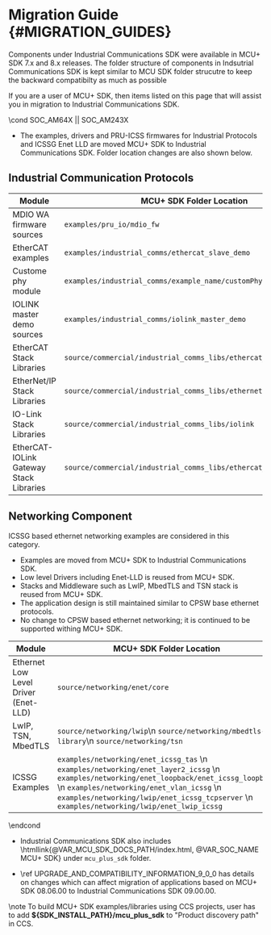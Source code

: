 # Migration Guide {#MIGRATION_GUIDES}

Components under Industrial Communications SDK were available in MCU+ SDK 7.x and 8.x releases. The folder structure of components in Indsutrial Communications SDK is kept similar to MCU SDK folder strucutre to keep the backward compatibilty as much as possible

If you are a user of MCU+ SDK, then items listed on this page that will assist you in migration to Industrial Communications SDK.

\cond SOC_AM64X || SOC_AM243X

- The examples, drivers and PRU-ICSS firmwares for Industrial Protocols and ICSSG Enet LLD are moved MCU+ SDK to Industrial Communications SDK. Folder location changes are also shown below.

## Industrial Communication Protocols
   Module                                  | MCU+ SDK Folder Location                                          | Industrial Communications SDK Folder Location
   ----------------------------------------|-------------------------------------------------------------------|----------------------------------------------------------------------------------------------
   MDIO WA firmware sources                | `examples/pru_io/mdio_fw`                                         | `source/industrial_comms/mdio_fw`
   EtherCAT examples                       | `examples/industrial_comms/ethercat_slave_demo`                   | `examples/industrial_comms/ethercat_slave_demo/device_profiles`
   Custome phy module                      | `examples/industrial_comms/example_name/customPhy`                | `examples/industrial_comms/custom_phy`
   IOLINK master demo sources              | `examples/industrial_comms/iolink_master_demo`                    | `examples/industrial_comms/iolink_master_demo/device`
   EtherCAT Stack Libraries                | `source/commercial/industrial_comms_libs/ethercat_slave`          | `source/industrial_comms/ethercat_slave/stack/lib`
   EtherNet/IP Stack Libraries             | `source/commercial/industrial_comms_libs/ethernetip_adapter`      | `source/industrial_comms/ethernetip_adapter/stack/lib`
   IO-Link Stack Libraries                 | `source/commercial/industrial_comms_libs/iolink`                  | `source/industrial_comms/iolink/stack/lib`
   EtherCAT-IOLink Gateway Stack Libraries | `source/commercial/industrial_comms_libs/ethercat_iolink_gateway` | `source/industrial_comms/ethercat_iolink_gateway/stack/lib`

## Networking Component
ICSSG based ethernet networking examples are considered in this category.
- Examples are moved from MCU+ SDK to Industrial Communications SDK.
- Low level Drivers including Enet-LLD is reused from MCU+ SDK.
- Stacks and Middleware such as LwIP, MbedTLS and TSN stack is reused from MCU+ SDK.
- The application design is still maintained similar to CPSW base ethernet protocols.
- No change to CPSW based ethernet networking; it is continued to be supported withing MCU+ SDK.

Module                                      | MCU+ SDK Folder Location                                                                           | Industrial Communications SDK Folder Location
--------------------------------------------|----------------------------------------------------------------------------------------------------|---------------------------------------------------------
Ethernet Low Level Driver (Enet-LLD)        | `source/networking/enet/core`                                                                      | Reused from MCU+ SDK
LwIP, TSN, MbedTLS                          | `source/networking/lwip`\n `source/networking/mbedtls-library`\n `source/networking/tsn`           | Reused from MCU+ SDK
ICSSG Examples                              | `examples/networking/enet_icssg_tas` \n `examples/networking/enet_layer2_icssg` \n `examples/networking/enet_loopback/enet_icssg_loopback` \n `examples/networking/enet_vlan_icssg` \n `examples/networking/lwip/enet_icssg_tcpserver` \n `examples/networking/lwip/enet_lwip_icssg` |  `examples/networking/enet_icssg_tas` \n `examples/networking/enet_layer2_icssg` \n `examples/networking/enet_loopback/enet_icssg_loopback` \n `examples/networking/enet_vlan_icssg` \n `examples/networking/lwip/enet_icssg_tcpserver` \n `examples/networking/lwip/enet_lwip_icssg`| 

\endcond

- Industrial Communications SDK also includes \htmllink{@VAR_MCU_SDK_DOCS_PATH/index.html, @VAR_SOC_NAME MCU+ SDK} under `mcu_plus_sdk` folder.

- \ref UPGRADE_AND_COMPATIBILITY_INFORMATION_9_0_0 has details on changes which can affect migration of applications based on MCU+ SDK 08.06.00 to Industrial Communications SDK 09.00.00.

\note To build MCU+ SDK examples/libraries using CCS projects, user has to add <b>${SDK_INSTALL_PATH}/mcu_plus_sdk</b> to "Product discovery path" in CCS.
